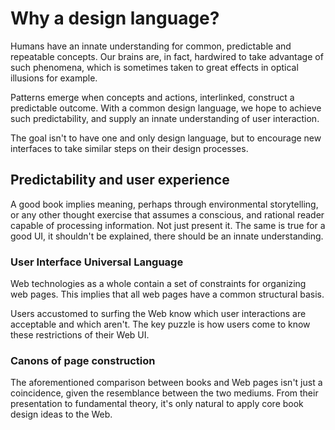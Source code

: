 # Why a design language?
Humans have an innate understanding for common, predictable and repeatable concepts. Our brains are, in fact, hardwired 
to take advantage of such phenomena, which is sometimes taken to great effects in optical illusions for example.

Patterns emerge when concepts and actions, interlinked, construct a predictable outcome. With a common design language, 
we hope to achieve such predictability, and supply an innate understanding of user interaction.

The goal isn't to have one and only design language, but to encourage new interfaces to take similar steps on their 
design processes.

## Predictability and user experience
A good book implies meaning, perhaps through environmental storytelling, or any other thought exercise that assumes
a conscious, and rational reader capable of processing information. Not just present it.
The same is true for a good UI, it shouldn't be explained, there should be an innate understanding.

### User Interface Universal Language
Web technologies as a whole contain a set of constraints for organizing web pages. This implies that all web pages have
a common structural basis.

Users accustomed to surfing the Web know which user interactions are acceptable and which aren't. 
The key puzzle is how users come to know these restrictions of their Web UI.

### Canons of page construction
The aforementioned comparison between books and Web pages isn't just a coincidence, given the resemblance between the
two mediums. From their presentation to fundamental theory, it's only natural to apply core book design ideas to the Web.

 